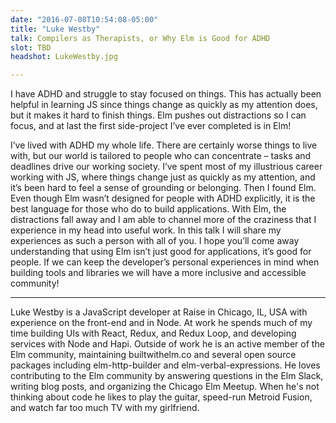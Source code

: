 ```yaml
---
date: "2016-07-08T10:54:08-05:00"
title: "Luke Westby"
talk: Compilers as Therapists, or Why Elm is Good for ADHD
slot: TBD
headshot: LukeWestby.jpg

---
```


I have ADHD and struggle to stay focused on things. This has actually been
helpful in learning JS since things change as quickly as my attention does, but
it makes it hard to finish things. Elm pushes out distractions so I can focus,
and at last the first side-project I’ve ever completed is in Elm!

<!--more-->

I’ve lived with ADHD my whole life. There are certainly worse things to live
with, but our world is tailored to people who can concentrate – tasks and
deadlines drive our working society. I’ve spent most of my illustrious career
working with JS, where things change just as quickly as my attention, and it’s
been hard to feel a sense of grounding or belonging. Then I found Elm. Even
though Elm wasn’t designed for people with ADHD explicitly, it is the best
language for those who do to build applications. With Elm, the distractions fall
away and I am able to channel more of the craziness that I experience in my head
into useful work. In this talk I will share my experiences as such a person with
all of you. I hope you’ll come away understanding that using Elm isn’t just good
for applications, it’s good for people. If we can keep the developer’s personal
experiences in mind when building tools and libraries we will have a more
inclusive and accessible community!

---

Luke Westby is a JavaScript developer at Raise in Chicago, IL, USA with
experience on the front-end and in Node. At work he spends much of my time
building UIs with React, Redux, and Redux Loop, and developing services with
Node and Hapi. Outside of work he is an active member of the Elm community,
maintaining builtwithelm.co and several open source packages including
elm-http-builder and elm-verbal-expressions. He loves contributing to the Elm
community by answering questions in the Elm Slack, writing blog posts, and
organizing the Chicago Elm Meetup. When he's not thinking about code he likes to
play the guitar, speed-run Metroid Fusion, and watch far too much TV with my
girlfriend.
